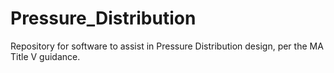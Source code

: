 # Pressure_Distribution
Repository for software to assist in Pressure Distribution design, per the MA Title V guidance.

